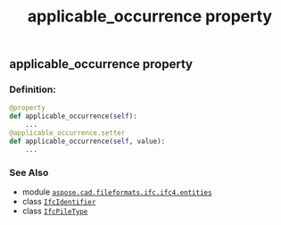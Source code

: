 ﻿---
title: applicable_occurrence property
second_title: Aspose.CAD for Python via .NET API References
description: 
type: docs
weight: 30
url: /python-net/aspose.cad.fileformats.ifc.ifc4.entities/ifcpiletype/applicable_occurrence/
is_root: false
---

## applicable_occurrence property

### Definition:
```python
@property
def applicable_occurrence(self):
    ...
@applicable_occurrence.setter
def applicable_occurrence(self, value):
    ...
```

### See Also
* module [`aspose.cad.fileformats.ifc.ifc4.entities`](../../)
* class [`IfcIdentifier`](/cad/python-net/aspose.cad.fileformats.ifc.ifc4.types/ifcidentifier)
* class [`IfcPileType`](/cad/python-net/aspose.cad.fileformats.ifc.ifc4.entities/ifcpiletype)
